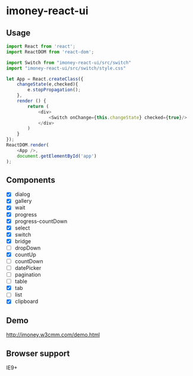 # imoney-react-ui

## Usage

```js
import React from 'react';
import ReactDOM from 'react-dom';

import Switch from "imoney-react-ui/src/switch"
import "imoney-react-ui/src/switch/style.css"
```
```js
let App = React.createClass({
    changeState(e,checked){
        e.stopPropagation();
    },
    render () {
        return (
            <div>
                <Switch onChange={this.changeState} checked={true}/>
            </div>
        )
    }
});
ReactDOM.render(
    <App />,
    document.getElementById('app')
);
```

## Components

- [x] dialog
- [x] gallery
- [x] wait
- [x] progress
- [x] progress-countDown
- [x] select
- [x] switch
- [x] bridge
- [ ] dropDown
- [x] countUp
- [ ] countDown
- [ ] datePicker
- [ ] pagination
- [ ] table
- [x] tab
- [ ] list
- [x] clipboard

## Demo
http://imoney.w3cmm.com/demo.html

## Browser support

IE9+
